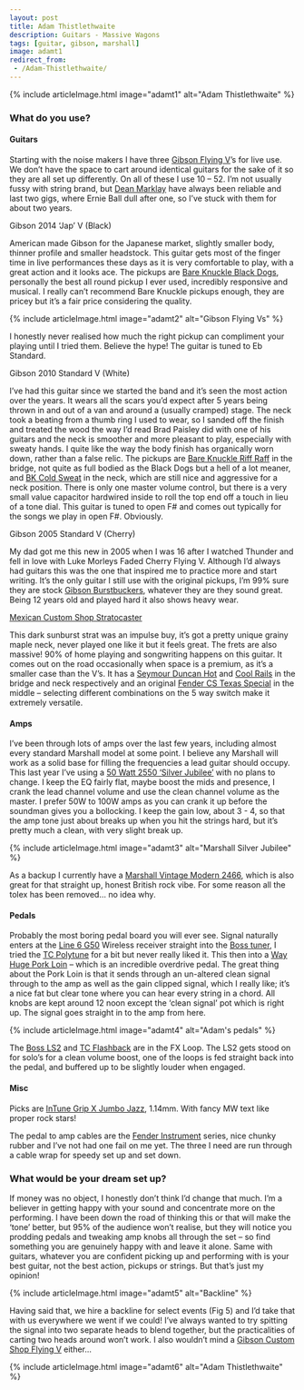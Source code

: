 ```yaml
---
layout: post
title: Adam Thistlethwaite
description: Guitars - Massive Wagons
tags: [guitar, gibson, marshall]
image: adamt1
redirect_from:
 - /Adam-Thistlethwaite/
---
```


{% include articleImage.html image="adamt1" alt="Adam Thistlethwaite" %}

### What do you use?

#### Guitars

Starting with the noise makers I have three [Gibson Flying V](http://amznlnk.com/DkG)’s for live use. We don’t have the space to cart around identical guitars for the sake of it so they are all set up differently. On all of these I use 10 – 52. I’m not usually fussy with string brand, but [Dean Marklay](http://amznlnk.com/nvq) have always been reliable and last two gigs, where Ernie Ball dull after one, so I’ve stuck with them for about two years.

Gibson 2014 ‘Jap’ V (Black)

American made Gibson for the Japanese market, slightly smaller body, thinner profile and smaller headstock. This guitar gets most of the finger time in live performances these days as it is very comfortable to play, with a great action and it looks ace. The pickups are [Bare Knuckle Black Dogs](http://amznlnk.com/e04), personally the best all round pickup I ever used, incredibly responsive and musical. I really can’t recommend Bare Knuckle pickups enough, they are pricey but it’s a fair price considering the quality.

{% include articleImage.html image="adamt2" alt="Gibson Flying Vs" %}

I honestly never realised how much the right pickup can compliment your playing until I tried them. Believe the hype! The guitar is tuned to Eb Standard.

Gibson 2010 Standard V (White)

I’ve had this guitar since we started the band and it’s seen the most action over the years. It wears all the scars you’d expect after 5 years being thrown in and out of a van and around a (usually cramped) stage. The neck took a beating from a thumb ring I used to wear, so I sanded off the finish and treated the wood the way I’d read Brad Paisley did with one of his guitars and the neck is smoother and more pleasant to play, especially with sweaty hands. I quite like the way the body finish has organically worn down, rather than a false relic. The pickups are [Bare Knuckle Riff Raff](https://bareknucklepickups.co.uk/main/pickups.php?cat=humbuckers&sub=vintage&pickup=riff_raff) in the bridge, not quite as full bodied as the Black Dogs but a hell of a lot meaner, and [BK Cold Sweat](https://bareknucklepickups.co.uk/main/pickups.php?cat=humbuckers&sub=contemporary&pickup=cold_sweat) in the neck, which are still nice and aggressive for a neck position. There is only one master volume control, but there is a very small value capacitor hardwired inside to roll the top end off a touch in lieu of a tone dial. This guitar is tuned to open F# and comes out typically for the songs we play in open F#. Obviously.

Gibson 2005 Standard V (Cherry)

My dad got me this new in 2005 when I was 16 after I watched Thunder and fell in love with Luke Morleys Faded Cherry Flying V. Although I’d always had guitars this was the one that inspired me to practice more and start writing. It’s the only guitar I still use with the original pickups, I’m 99% sure they are stock [Gibson Burstbuckers](http://amznlnk.com/YrE), whatever they are they sound great. Being 12 years old and played hard it also shows heavy wear.

[Mexican Custom Shop Stratocaster](http://amznlnk.com/kkn)

This dark sunburst strat was an impulse buy, it’s got a pretty unique grainy maple neck, never played one like it but it feels great. The frets are also massive! 90% of home playing and songwriting happens on this guitar. It comes out on the road occasionally when space is a premium, as it’s a smaller case than the V’s. It has a [Seymour Duncan Hot](http://amznlnk.com/bQJ) and [Cool Rails](http://amznlnk.com/13a) in the bridge and neck respectively and an original [Fender CS Texas Special](http://www.musiciansfriend.com/accessories/fender-custom-shop-texas-special-strat-pickups) in the middle – selecting different combinations on the 5 way switch make it extremely versatile.

#### Amps

I’ve been through lots of amps over the last few years, including almost every standard Marshall model at some point. I believe any Marshall will work as a solid base for filling the frequencies a lead guitar should occupy. This last year I’ve using a [50 Watt 2550 ‘Silver Jubilee’](http://www.musicradar.com/reviews/guitars/marshall-jcm-25-50-2555x-silver-jubilee-reissue-624387) with no plans to change. I keep the EQ fairly flat, maybe boost the mids and presence, I crank the lead channel volume and use the clean channel volume as the master. I prefer 50W to 100W amps as you can crank it up before the soundman gives you a bollocking. I keep the gain low, about 3 - 4, so that the amp tone just about breaks up when you hit the strings hard, but it’s pretty much a clean, with very slight break up.

{% include articleImage.html image="adamt3" alt="Marshall Silver Jubilee" %}

As a backup I currently have a [Marshall Vintage Modern 2466](http://www.musiciansfriend.com/amplifiers-effects/marshall-vintage-modern-2466-tube-amp-head), which is also great for that straight up, honest British rock vibe. For some reason all the tolex has been removed... no idea why.

#### Pedals

Probably the most boring pedal board you will ever see. Signal naturally enters at the [Line 6 G50](http://amznlnk.com/20w) Wireless receiver straight into the [Boss tuner](http://amznlnk.com/lE9), I tried the [TC Polytune](http://amznlnk.com/01Z) for a bit but never really liked it. This then into a [Way Huge Pork Loin](http://amznlnk.com/Xao) – which is an incredible overdrive pedal. The great thing about the Pork Loin is that it sends through an un-altered clean signal through to the amp as well as the gain clipped signal, which I really like; it’s a nice fat but clear tone where you can hear every string in a chord. All knobs are kept around 12 noon except the ‘clean signal’ pot which is right up. The signal goes straight in to the amp from here.

{% include articleImage.html image="adamt4" alt="Adam's pedals" %}

The [Boss LS2](http://amznlnk.com/EVl) and [TC Flashback](http://amznlnk.com/Ann) are in the FX Loop. The LS2 gets stood on for solo’s for a clean volume boost, one of the loops is fed straight back into the pedal, and buffered up to be slightly louder when engaged.

#### Misc

Picks are [InTune Grip X Jumbo Jazz](http://intunegp.com/products/custom-shop-products), 1.14mm. With fancy MW text like proper rock stars!

The pedal to amp cables are the [Fender Instrument](http://amznlnk.com/43M) series, nice chunky rubber and I’ve not had one fail on me yet. The three I need are run through a cable wrap for speedy set up and set down.

### What would be your dream set up?

If money was no object, I honestly don’t think I’d change that much. I’m a believer in getting happy with your sound and concentrate more on the performing. I have been down the road of thinking this or that will make the ‘tone’ better, but 95% of the audience won’t realise, but they will notice you prodding pedals and tweaking amp knobs all through the set – so find something you are genuinely happy with and leave it alone. Same with guitars, whatever you are confident picking up and performing with is your best guitar, not the best action, pickups or strings. But that’s just my opinion!

{% include articleImage.html image="adamt5" alt="Backline" %}

Having said that, we hire a backline for select events (Fig 5) and I’d take that with us everywhere we went if we could! I’ve always wanted to try spitting the signal into two separate heads to blend together, but the practicalities of carting two heads around won’t work. I also wouldn’t mind a [Gibson Custom Shop Flying V](http://www.gibson.com/Products/Electric-Guitars/Flying-V/Gibson-Custom.aspx) either...

{% include articleImage.html image="adamt6" alt="Adam Thistlethwaite" %}